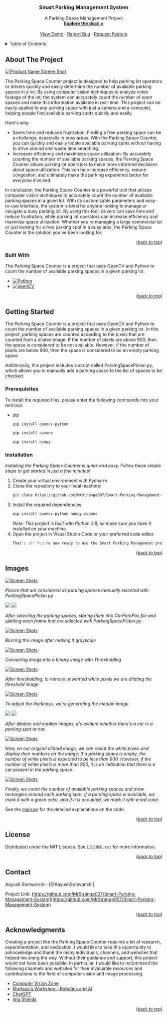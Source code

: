 <!-- <a name="readme-top"></a>

[![Contributors][contributors-shield]][contributors-url]
[![Forks][forks-shield]][forks-url]
[![Stargazers][stars-shield]][stars-url]
[![Issues][issues-shield]][issues-url]
[![MIT License][license-shield]][license-url]
[![LinkedIn][linkedin-shield]][linkedin-url]
-->
<!-- PROJECT LOGO -->
<br />
<div align="center">
  <a href="https://github.com/MrStrange007/Smart-Parking-Management-System">
   <!-- <img src="readme-images/logo.png" alt="Logo" width="80" height="80">  -->
  </a>

  <h3 align="center">Smart Parking Management System</h3>

  <p align="center">
    A Parking Space Management Project
    <br />
    <a href="https://github.com/MrStrange007/Smart-Parking-Management-System"><strong>Explore the docs »</strong></a>
    <br />
    <br />
    <a href="https://github.com/MrStrange007/Smart-Parking-Management-System">View Demo</a>
    ·
    <a href="https://github.com/MrStrange007/Smart-Parking-Management-System/issues">Report Bug</a>
    ·
    <a href="https://github.com/MrStrange007/Smart-Parking-Management-System/issues">Request Feature</a>
  </p>
</div>



<!-- TABLE OF CONTENTS -->
<details>
  <summary>Table of Contents</summary>
  <ol>
    <li>
      <a href="#about-the-project">About The Project</a>
      <ul>
        <li><a href="#built-with">Built With</a></li>
      </ul>
    </li>
    <li>
      <a href="#getting-started">Getting Started</a>
      <ul>
        <li><a href="#prerequisites">Prerequisites</a></li>
        <li><a href="#installation">Installation</a></li>
      </ul>
    </li>
    <!-- <li><a href="#usage">Usage</a></li> -->
    <li><a href="#images">Images</a></li>
    <!-- <li><a href="#contributing">Contributing</a></li> -->
    <li><a href="#license">License</a></li>
    <li><a href="#contact">Contact</a></li>
    <li><a href="#acknowledgments">Acknowledgments</a></li>
  </ol>
</details>



<!-- ABOUT THE PROJECT -->
## About The Project

[![Product Name Screen Shot][product-screenshot]](https://github.com/MrStrange007/Smart-Parking-Management-System)

The Parking Space Counter project is designed to help parking lot operators or drivers quickly and easily determine the number of available parking spaces in a lot. By using computer vision techniques to analyze video footage of the lot, the system can accurately count the number of open spaces and make this information available in real-time. This project can be easily applied to any parking space with just a camera and a computer, helping people find available parking spots quickly and easily.

Here's why:
* Saves time and reduces frustration: Finding a free parking space can be a challenge, especially in busy areas. With the Parking Space Counter, you can quickly and easily locate available parking spots without having to drive around and waste time searching.
* Increases efficiency and maximizes space utilization: By accurately counting the number of available parking spaces, the Parking Space Counter allows parking lot operators to make more informed decisions about space utilization. This can help increase efficiency, reduce congestion, and ultimately make the parking experience better for everyone involved.

In conclusion, the Parking Space Counter is a powerful tool that utilizes computer vision techniques to accurately count the number of available parking spaces in a given lot. With its customizable parameters and easy-to-use interface, the system is ideal for anyone looking to manage or navigate a busy parking lot. By using this tool, drivers can save time and reduce frustration, while parking lot operators can increase efficiency and maximize space utilization. Whether you're managing a large commercial lot or just looking for a free parking spot in a busy area, the Parking Space Counter is the solution you've been looking for.

<p align="right">(<a href="#readme-top">back to top</a>)</p>



### Built With

The Parking Space Counter is a project that uses OpenCV and Python to count the number of available parking spaces in a given parking lot.

* [![Python][Python]][Python-url]
* [![openCV][openCV]][openCV-url]


<p align="right">(<a href="#readme-top">back to top</a>)</p>



<!-- GETTING STARTED -->
## Getting Started

The Parking Space Counter is a project that uses OpenCV and Python to count the number of available parking spaces in a given parking lot. In this project, parking spaces are counted according to the pixels that are counted from a dilated image. If the number of pixels are above 900, then the space is considered to be not available. However, if the number of pixels are below 900, then the space is considered to be an empty parking space.

Additionally, this project includes a script called ParkingSpacePicker.py, which allows you to manually add a parking space to the list of spaces to be checked.

### Prerequisites

To install the required files, please enter the following commands into your terminal: 
* pip
  ```sh
  pip install opencv-python 
  ```
  ```sh
  pip install cvzone
  ```
  ```sh
  pip install numpy
  ```

### Installation

_Installing the Parking Space Counter is quick and easy. Follow these simple steps to get started in just a few minutes!_

1. Create your virtual environment with Pycharm
2. Clone the repository to your local machine:
   ```sh
   git clone https://github.com/MrStrange007/Smart-Parking-Management-System
   ```
3. Install the required dependencies:
   ```sh
   pip install opencv-python numpy cvzone
   ```
   _Note: This project is built with Python 3.8, so make sure you have it installed on your machine._
4. Open the project in Visual Studio Code or your preferred code editor.
   ```js
   That's it! You're now ready to use the Smart Parking Management project.
   ```

<p align="right">(<a href="#readme-top">back to top</a>)</p>



<!-- USAGE EXAMPLES -->
<!-- ## Usage

Use this space to show useful examples of how a project can be used. Additional screenshots, code examples and demos work well in this space. You may also link to more resources.

_For more examples, please refer to the [Documentation](https://example.com)_

<p align="right">(<a href="#readme-top">back to top</a>)</p> -->



<!-- Images -->
## Images

[![Screen Shots][parking-spaces-to-be-checked]](https://github.com/alperrkilic/Parking-Space-Counter-Project)

_Places that are considered as parking spaces manually selected with ParkingSpacePicker.py_


<tr>
    <td>
      <img src="readme-images/single-parking-frame.png"></img>
    </td>
    <td>
      <img src="readme-images/single-parking-frame-without-rectangle.png"></img>
    </td>
    
</tr>

_After selecting the parking spaces, storing them into CarParkPos file and splitting each frame that are selected with ParkingSpacePicker.py_

[![Screen Shots][blurred-img]](https://github.com/alperrkilic/Parking-Space-Counter-Project)

_Blurring the image after making it grayscale_

[![Screen Shots][threshold-img]](https://github.com/alperrkilic/Parking-Space-Counter-Project)

_Converting image into a binary image with Thresholding_

[![Screen Shots][dilated-img]](https://github.com/alperrkilic/Parking-Space-Counter-Project)

_After thresholding, to remove unwanted white pixels we are dilating the threshold image_

[![Screen Shots][median-img]](https://github.com/alperrkilic/Parking-Space-Counter-Project)

_To adjust the thickness, we're generating the median image_

<tr>
    <td>
      <img src="readme-images/single-frame-after-dilation-empty-space.png">
      </img>
    </td>
    <td>
      <img src=" readme-images/single-frame-after-dilation-car-parked.png">
      </img>
    </td>
</tr>

_After dilation and median images, it's evident whether there's a car in a parking spot or not._

[![Screen Shots][spaces-with-counters]](https://github.com/MrStrange007/Smart-Parking-Management-System)

_Now, on our original dilated image, we can count the white pixels and display their numbers on the image. If a parking space is empty, the number of white pixels is expected to be less than 900. However, if the number of white pixels is more than 900, it is an indication that there is a car present in the parking space._

[![Screen Shots][product-screenshot]](https://github.com/MrStrange007/Smart-Parking-Management-System)

_Finally, we count the number of available parking spaces and draw rectangles around each parking spot. If a parking space is available, we mark it with a green color, and if it is occupied, we mark it with a red color._

See the [main.py](https://github.com/MrStrange007/Smart-Parking-Management-System/blob/master/main.py) for the detailed explanations on the code.

<p align="right">(<a href="#readme-top">back to top</a>)</p>



<!-- CONTRIBUTING -->
<!-- ## Contributing

Contributions are what make the open source community such an amazing place to learn, inspire, and create. Any contributions you make are **greatly appreciated**.

If you have a suggestion that would make this better, please fork the repo and create a pull request. You can also simply open an issue with the tag "enhancement".
Don't forget to give the project a star! Thanks again!

1. Fork the Project
2. Create your Feature Branch (`git checkout -b feature/AmazingFeature`)
3. Commit your Changes (`git commit -m 'Add some AmazingFeature'`)
4. Push to the Branch (`git push origin feature/AmazingFeature`)
5. Open a Pull Request

<p align="right">(<a href="#readme-top">back to top</a>)</p> -->



<!-- LICENSE -->
## License

Distributed under the MIT License. See `LICENSE.txt` for more information.

<p align="right">(<a href="#readme-top">back to top</a>)</p>



<!-- CONTACT -->
## Contact

Aayush Somvanshi - [@AayushSomvanshi]

Project Link: [https://github.com/MrStrange007/Smart-Parking-Management-System](https://github.com/MrStrange007/Smart-Parking-Management-System)

<p align="right">(<a href="#readme-top">back to top</a>)</p>



<!-- ACKNOWLEDGMENTS -->
## Acknowledgments

Creating a project like the Parking Space Counter requires a lot of research, experimentation, and dedication. I would like to take this opportunity to acknowledge and thank the many individuals, channels, and websites that helped me along the way. Without their guidance and support, this project would not have been possible. In particular, I would like to recommend the following channels and websites for their invaluable resources and contributions to the field of computer vision and image processing.

* [Computer Vision Zone](https://www.computervision.zone/)
* [Murtaza's Workshop - Robotics and AI](https://www.youtube.com/@murtazasworkshop)
* [ChatGPT](https://chat.openai.com/chat)
* [Img Shields](https://shields.io)


<p align="right">(<a href="#readme-top">back to top</a>)</p>

[contributors-shield]: https://img.shields.io/github/contributors/alperrkilic/Parking-Space-Counter-Project.svg?style=for-the-badge
[contributors-url]: https://github.com/alperrkilic/Parking-Space-Counter-Project/graphs/contributors
[forks-shield]: https://img.shields.io/github/forks/alperrkilic/Parking-Space-Counter-Project.svg?style=for-the-badge
[forks-url]: https://github.com/alperrkilic/Parking-Space-Counter-Project/network/members
[stars-shield]: https://img.shields.io/github/stars/alperrkilic/Parking-Space-Counter-Project.svg?style=for-the-badge
[stars-url]: https://github.com/alperrkilic/Parking-Space-Counter-Project/stargazers
[issues-shield]: https://img.shields.io/github/issues/alperrkilic/Parking-Space-Counter-Project.svg?style=for-the-badge
[issues-url]: https://github.com/alperrkilic/Parking-Space-Counter-Project/issues
[license-shield]: https://img.shields.io/github/license/alperrkilic/Parking-Space-Counter-Project.svg?style=for-the-badge
[license-url]: https://github.com/alperrkilic/Parking-Space-Counter-Project/blob/master/LICENSE.txt
[linkedin-shield]: https://img.shields.io/badge/-LinkedIn-black.svg?style=for-the-badge&logo=linkedin&colorB=555
[linkedin-url]: https://www.linkedin.com/in/bayram-alper-kilic/
[Python]: https://img.shields.io/badge/python-000000?style=for-the-badge&logo=python&
[Python-url]: https://www.python.org/
[openCV]: https://img.shields.io/badge/opencv-%23white.svg?style=for-the-badge&logo=opencv&logoColor=white
[openCV-url]: https://opencv.org/
[product-screenshot]: readme-images/after-counter.png
[single-parking-frame]: readme-images/single-parking-frame.png
[single-no-rectangle]: readme-images/single-parking-frame-without-rectangle.png
[blurred-img]: readme-images/Blurred-image.png
[threshold-img]: readme-images/Threshold-image.png
[dilated-img]: readme-images/Dilated-thicker-image.png
[median-img]: readme-images/Median-image.png
[single-dilated-parked]: readme-images/single-frame-after-dilation-car-parked.png
[single-dilated-empty]: readme-images/single-frame-after-dilation-empty-space.png
[spaces-with-counters]: readme-images/Spaces-with-counted-pixels.png
[parking-spaces-to-be-checked]: readme-images/parking-spaces-to-be-checked.png

